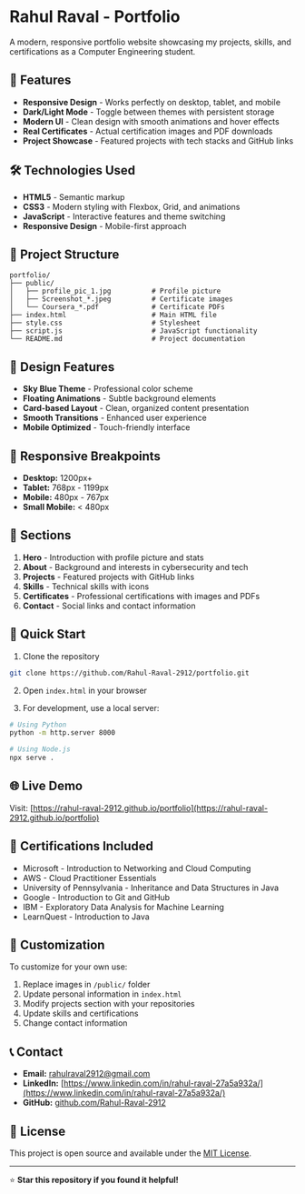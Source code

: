 # Rahul Raval - Portfolio

A modern, responsive portfolio website showcasing my projects, skills, and certifications as a Computer Engineering student.

## 🚀 Features

- **Responsive Design** - Works perfectly on desktop, tablet, and mobile
- **Dark/Light Mode** - Toggle between themes with persistent storage
- **Modern UI** - Clean design with smooth animations and hover effects
- **Real Certificates** - Actual certification images and PDF downloads
- **Project Showcase** - Featured projects with tech stacks and GitHub links

## 🛠️ Technologies Used

- **HTML5** - Semantic markup
- **CSS3** - Modern styling with Flexbox, Grid, and animations
- **JavaScript** - Interactive features and theme switching
- **Responsive Design** - Mobile-first approach

## 📁 Project Structure

```
portfolio/
├── public/
│   ├── profile_pic_1.jpg          # Profile picture
│   ├── Screenshot_*.jpeg          # Certificate images
│   └── Coursera_*.pdf             # Certificate PDFs
├── index.html                     # Main HTML file
├── style.css                      # Stylesheet
├── script.js                      # JavaScript functionality
└── README.md                      # Project documentation
```

## 🎨 Design Features

- **Sky Blue Theme** - Professional color scheme
- **Floating Animations** - Subtle background elements
- **Card-based Layout** - Clean, organized content presentation
- **Smooth Transitions** - Enhanced user experience
- **Mobile Optimized** - Touch-friendly interface

## 📱 Responsive Breakpoints

- **Desktop:** 1200px+
- **Tablet:** 768px - 1199px
- **Mobile:** 480px - 767px
- **Small Mobile:** < 480px

## 🌟 Sections

1. **Hero** - Introduction with profile picture and stats
2. **About** - Background and interests in cybersecurity and tech
3. **Projects** - Featured projects with GitHub links
4. **Skills** - Technical skills with icons
5. **Certificates** - Professional certifications with images and PDFs
6. **Contact** - Social links and contact information

## 🚀 Quick Start

1. Clone the repository
```bash
git clone https://github.com/Rahul-Raval-2912/portfolio.git
```

2. Open `index.html` in your browser

3. For development, use a local server:
```bash
# Using Python
python -m http.server 8000

# Using Node.js
npx serve .
```

## 🌐 Live Demo

Visit: [https://rahul-raval-2912.github.io/portfolio](https://rahul-raval-2912.github.io/portfolio)

## 📄 Certifications Included

- Microsoft - Introduction to Networking and Cloud Computing
- AWS - Cloud Practitioner Essentials
- University of Pennsylvania - Inheritance and Data Structures in Java
- Google - Introduction to Git and GitHub
- IBM - Exploratory Data Analysis for Machine Learning
- LearnQuest - Introduction to Java

## 🔧 Customization

To customize for your own use:

1. Replace images in `/public/` folder
2. Update personal information in `index.html`
3. Modify projects section with your repositories
4. Update skills and certifications
5. Change contact information

## 📞 Contact

- **Email:** rahulraval2912@gmail.com
- **LinkedIn:** [https://www.linkedin.com/in/rahul-raval-27a5a932a/](https://www.linkedin.com/in/rahul-raval-27a5a932a/)
- **GitHub:** [github.com/Rahul-Raval-2912](https://github.com/Rahul-Raval-2912)

## 📝 License

This project is open source and available under the [MIT License](LICENSE).

---

⭐ **Star this repository if you found it helpful!**
